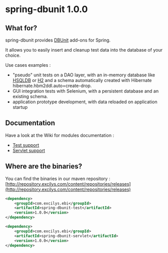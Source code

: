 # spring-dbunit 1.0.0

## What for?

spring-dbunit provides [DBUnit](http://www.dbunit.org) add-ons for Spring.

It allows you to easily insert and cleanup test data into the database of your choice.

Use cases examples :

* "pseudo" unit tests on a DAO layer, with an in-memory database like [HSQLDB](http://hsqldb.org) or [H2](http://www.h2database.com) and a schema automatically created with Hibernate hibernate.hbm2ddl.auto=create-drop.
* GUI integration tests with Selenium, with a persistent database and an existing schema.
* application prototype development, with data reloaded on application startup

## Documentation

Have a look at the Wiki for modules documentation :

* [Test support](/excilys/spring-dbunit/wiki/spring-dbunit-test-module)
* [Servlet support](/excilys/spring-dbunit/wiki/spring-dbunit-servlet-module)

## Where are the binaries?

You can find the binaries in our maven repository :
[http://repository.excilys.com/content/repositories/releases](http://repository.excilys.com/content/repositories/releases)

``` xml
<dependency>
	<groupId>com.excilys.ebi</groupId>
	<artifactId>spring-dbunit-test</artifactId>
	<version>1.0.0</version>
</dependency>

<dependency>
	<groupId>com.excilys.ebi</groupId>
	<artifactId>spring-dbunit-servlet</artifactId>
	<version>1.0.0</version>
</dependency>
```